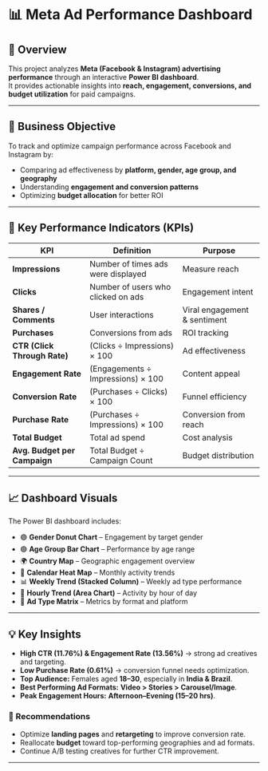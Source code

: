 # 📊 Meta Ad Performance Dashboard

## 🧩 Overview
This project analyzes **Meta (Facebook & Instagram) advertising performance** through an interactive **Power BI dashboard**.  
It provides actionable insights into **reach, engagement, conversions, and budget utilization** for paid campaigns.

---

## 🏁 Business Objective
To track and optimize campaign performance across Facebook and Instagram by:
- Comparing ad effectiveness by **platform, gender, age group, and geography**
- Understanding **engagement and conversion patterns**
- Optimizing **budget allocation** for better ROI

---

## 🧠 Key Performance Indicators (KPIs)

| KPI | Definition | Purpose |
|------|-------------|----------|
| **Impressions** | Number of times ads were displayed | Measure reach |
| **Clicks** | Number of users who clicked on ads | Engagement intent |
| **Shares / Comments** | User interactions | Viral engagement & sentiment |
| **Purchases** | Conversions from ads | ROI tracking |
| **CTR (Click Through Rate)** | (Clicks ÷ Impressions) × 100 | Ad effectiveness |
| **Engagement Rate** | (Engagements ÷ Impressions) × 100 | Content appeal |
| **Conversion Rate** | (Purchases ÷ Clicks) × 100 | Funnel efficiency |
| **Purchase Rate** | (Purchases ÷ Impressions) × 100 | Conversion from reach |
| **Total Budget** | Total ad spend | Cost analysis |
| **Avg. Budget per Campaign** | Total Budget ÷ Campaign Count | Budget distribution |

---

## 📈 Dashboard Visuals

The Power BI dashboard includes:
- 🟣 **Gender Donut Chart** – Engagement by target gender  
- 🟢 **Age Group Bar Chart** – Performance by age range  
- 🌍 **Country Map** – Geographic engagement overview  
- 📅 **Calendar Heat Map** – Monthly activity trends  
- 📊 **Weekly Trend (Stacked Column)** – Weekly ad type performance  
- 🌄 **Hourly Trend (Area Chart)** – Activity by hour of day  
- 🧮 **Ad Type Matrix** – Metrics by format and platform  

---

## 💡 Key Insights

- **High CTR (11.76%) & Engagement Rate (13.56%)** → strong ad creatives and targeting.  
- **Low Purchase Rate (0.61%)** → conversion funnel needs optimization.  
- **Top Audience:** Females aged **18–30**, especially in **India & Brazil**.  
- **Best Performing Ad Formats:** **Video > Stories > Carousel/Image**.  
- **Peak Engagement Hours:** **Afternoon–Evening (15–20 hrs)**.  

### 🧭 Recommendations
- Optimize **landing pages** and **retargeting** to improve conversion rate.  
- Reallocate **budget** toward top-performing geographies and ad formats.  
- Continue A/B testing creatives for further CTR improvement.

---


